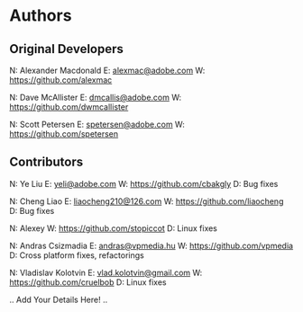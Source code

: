 Authors
=======

## Original Developers

N: Alexander Macdonald
E: alexmac@adobe.com
W: https://github.com/alexmac

N: Dave McAllister
E: dmcallis@adobe.com
W: https://github.com/dwmcallister

N: Scott Petersen
E: spetersen@adobe.com
W: https://github.com/spetersen

## Contributors

N: Ye Liu 
E: yeli@adobe.com
W: https://github.com/cbakgly
D: Bug fixes

N: Cheng Liao
E: liaocheng210@126.com
W: https://github.com/liaocheng
D: Bug fixes

N: Alexey
W: https://github.com/stopiccot
D: Linux fixes

N: Andras Csizmadia
E: andras@vpmedia.hu
W: https://github.com/vpmedia
D: Cross platform fixes, refactorings

N: Vladislav Kolotvin
E: vlad.kolotvin@gmail.com
W: https://github.com/cruelbob
D: Linux fixes

.. Add Your Details Here! ..
